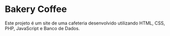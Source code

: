 # Bakery Coffee
 Este projeto é um site de uma cafeteria desenvolvido utilizando HTML, CSS, PHP, JavaScript e Banco de Dados.
